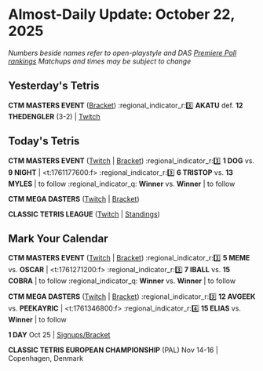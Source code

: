 # Almost-Daily Update: October 22, 2025
*Numbers beside names refer to open-playstyle and DAS [Premiere Poll rankings](https://premierepoll.wordpress.com/)*
*Matchups and times may be subject to change*

## Yesterday's Tetris
**CTM MASTERS EVENT**  ([Bracket](https://go.ctm.gg/event/ctm-october-2025/masters-event/))
:regional_indicator_r::three:  **AKATU** def. **12 THEDENGLER** (3-2)  |  [Twitch](https://www.twitch.tv/videos/2597786879?t=00h11m03s)

## Today's Tetris
**CTM MASTERS EVENT**  ([Twitch](https://twitch.tv/monthlytetris) | [Bracket](https://go.ctm.gg/event/ctm-october-2025/masters-event/))
:regional_indicator_r::three:  **1 DOG** vs. **9 NIGHT**  |  <t:1761177600:f>
:regional_indicator_r::three:  **6 TRISTOP** vs. **13 MYLES**  |  to follow
:regional_indicator_q:  **Winner** vs. **Winner**  |  to follow

**CTM MEGA DASTERS**  ([Twitch](https://twitch.tv/monthlytetris) | [Bracket](https://go.ctm.gg/event/das-masters-october-2025/das-masters/))

**CLASSIC TETRIS LEAGUE**  ([Twitch](https://twitch.tv/classictetrisleague) | [Standings](https://ctlscoreboard.herokuapp.com))

## Mark Your Calendar
**CTM MASTERS EVENT**  ([Twitch](https://twitch.tv/monthlytetris) | [Bracket](https://go.ctm.gg/event/ctm-october-2025/masters-event/))
:regional_indicator_r::three:  **5 MEME** vs. **OSCAR**  |  <t:1761271200:f>
:regional_indicator_r::three:  **7 IBALL** vs. **15 COBRA**  |  to follow
:regional_indicator_q:  **Winner** vs. **Winner**  |  to follow

**CTM MEGA DASTERS**  ([Twitch](https://twitch.tv/monthlytetris) | [Bracket](https://go.ctm.gg/event/das-masters-october-2025/das-masters/))
:regional_indicator_r::three:  **12 AVGEEK** vs. **PEEKAYRIC**  |  <t:1761346800:f>
:regional_indicator_r::four:  **15 ELIAS** vs. **Winner**  |  to follow

**1 DAY**
Oct 25  |  [Signups/Bracket](https://www.start.gg/tournament/1-day-october-2025/details)

**CLASSIC TETRIS EUROPEAN CHAMPIONSHIP** (PAL)
Nov 14-16  |  Copenhagen, Denmark